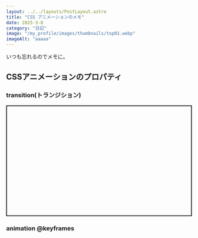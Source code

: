 ```yaml
---
layout: ../../layouts/PostLayout.astro
title: "CSS アニメーションのメモ"
date: 2025-3-8
category: "日記"
image: "/my_profile/images/thumbnails/top01.webp"
imageAlt: "aaaaa"
---
```


いつも忘れるのでメモに。

## CSSアニメーションのプロパティ

### transition(トランジション)

<p class="codepen" data-height="300" data-default-tab="html,result" data-slug-hash="ByaZgQR" data-pen-title="Untitled" data-user="jjjlexeg-the-encoder" style="height: 300px; box-sizing: border-box; display: flex; align-items: center; justify-content: center; border: 2px solid; margin: 1em 0; padding: 1em;">
<script async src="https://public.codepenassets.com/embed/index.js"></script>

### animation @keyframes
